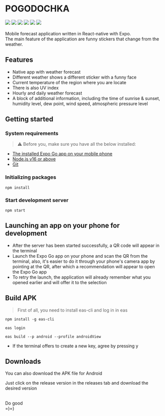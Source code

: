 # POGODOCHKA
![](https://img.shields.io/badge/react-18.0.0-blue)
![](https://img.shields.io/badge/react--native-0.69.6-blue)
![](https://img.shields.io/badge/expo-46.0.9-blue)
![](https://img.shields.io/badge/expo--linear--gradient-11.4.0-blue)
![](https://img.shields.io/badge/expo--location-14.3.0-blue)
![](https://img.shields.io/badge/expo--status--bar-1.4.0-blue)
</br>
</br>
Mobile forecast application written in React-native with Expo.</br>
The main feature of the application are funny stickers that change from the weather.

## Features

- Native app with weather forecast
- Different weather shows a different sticker with a funny face
- Current temperature of the region where you are locate
- There is also UV index
- Hourly and daily weather forecast
- A block of additional information, including the time of sunrise & sunset, humidity level, dew point, wind speed, atmospheric pressure level

## Getting started

### System requirements
>:warning: Before you, make sure you have all the below installed:
- [The installed Expo Go app on your mobile phone](https://expo.dev/client)
- [Node.js v16 or above](https://nodejs.org/en/)
- [Git](https://git-scm.com/)
  
### Initializing packages
    npm install

### Start development server
    npm start

## Launching an app on your phone for development

- After the server has been started successfully, a QR code will appear in the terminal
- Launch the Expo Go app on your phone and scan the QR from the terminal, also, it's easier to do it through your phone's camera app by pointing at the QR, after which a recommendation will appear to open the Expo Go app
- To retry the launch, the application will already remember what you opened earlier and will offer it to the selection

## Build APK

>First of all, you need to install eas-cli and log in in eas

    npm install -g eas-cli

    eas login

    eas build --p android --profile androidView

- If the terminal offers to create a new key, agree by pressing y

## Downloads

You can also download the APK file for Android

Just click on the release version in the releases tab and download the desired version
  
</br>
Do good</br>
=)=)